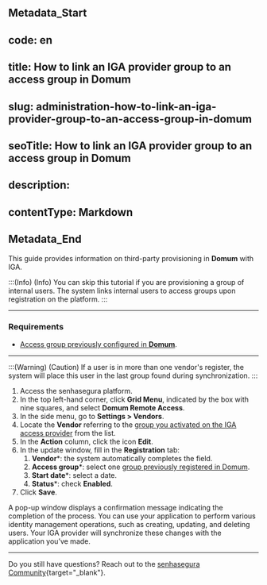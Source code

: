 ## Metadata_Start 
## code: en
## title: How to link an IGA provider group to an access group in Domum 
## slug: administration-how-to-link-an-iga-provider-group-to-an-access-group-in-domum 
## seoTitle: How to link an IGA provider group to an access group in Domum 
## description:  
## contentType: Markdown 
## Metadata_End
This guide provides information on third-party provisioning in **Domum** with IGA.

:::(Info) (Info)
You can skip this tutorial if you are provisioning a group of internal users. The system links internal users to access groups upon registration on the platform.
:::

* * *
### Requirements

* [Access group previously configured in **Domum**](/v3-32/docs/domum-create-access-group-for-vendor).

* * *

:::(Warning) (Caution)
If a user is in more than one vendor's register, the system will place this user in the last group found during synchronization.
:::

1. Access the senhasegura platform.
2. In the top left-hand corner, click **Grid Menu**, indicated by the box with nine squares, and select **Domum Remote Access**.
3. In the side menu, go to **Settings > Vendors**.
4. Locate the **Vendor** referring to the [group you activated on the IGA access provider](/v3-32/docs/domum-how-to-create-a-scim-application-with-okta) from the list.
5. In the **Action** column, click the icon **Edit**. 
6. In the update window, fill in the **Registration** tab:
    1. **Vendor***: the system automatically completes the field.
    2. **Access group***: select one [group previously registered in Domum](/v3-32/docs/domum-create-access-group-for-vendor).
    3. **Start date***: select a date.
    4. **Status***: check **Enabled**.
7. Click **Save**.

A pop-up window displays a confirmation message indicating the completion of the process. You can use your application to perform various identity management operations, such as creating, updating, and deleting users. Your IGA provider will synchronize these changes with the application you’ve made.

* * *
Do you still have questions? Reach out to the [senhasegura Community](https://community.senhasegura.io/){target="_blank"}.
